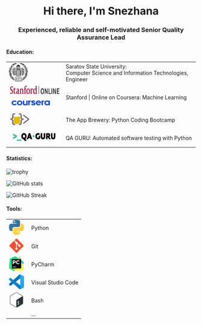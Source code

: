 <!--
Many thanks to daniilshat for these articles which helped me to create this README =^__^=
https://habr.com/ru/post/649363/
https://habr.com/ru/post/652867/
https://arturssmirnovs.github.io/github-profile-readme-generator/
-->


<h1 align="center">Hi there, I'm Snezhana</h1> 
<h3 align="center">Experienced, reliable and self-motivated Senior Quality Assurance Lead</h3>

#### Education:
<table width="100%" border='0'>
   <tr> 
    <td width="14%" valign="middle"><img src="./icons/sgu.jpeg" alt="git" width="50" height="50"/></td><td valign="middle">Saratov State University:</br> Computer Science and Information Technologies, Engineer</td></tr>
   </tr>
    <td width="14%" valign="middle"><img src="./icons/stanford.png" alt="git" width="160" height="30"/><img src="./icons/coursera.png" alt="git" width="120" height="30"/></td><td valign="middle">Stanford | Online on Coursera: Machine Learning</td></tr>
   </tr>
   <tr> 
    <td width="30%" valign="middle"><img src="./icons/appbrewery.png" alt="git" width="55" height="40"/></td><td valign="middle">The App Brewery: Python Coding Bootcamp</td></tr>
   </tr>
    <tr> 
    <td width="14%" valign="middle"><img src="./icons/qaguru.png" alt="git" width="150" height="40"/></td><td valign="middle">QA GURU: Automated software testing with Python </td></tr>
   </tr>
  </table>

#### Statistics:
<a align="center">![trophy](https://github-profile-trophy.vercel.app/?username=snezhanata)</a>

![GitHub stats](https://github-readme-stats.vercel.app/api?username=snezhanata)

![GitHub Streak](https://github-readme-streak-stats.herokuapp.com/?user=snezhanata)

#### Tools:
<table width="100%" border='0'>
   <tr> 
    <td width="30%" valign="middle"><a href="https://www.python.org" target="_blank" rel="noreferrer"> <img src="./icons/python.svg" alt="python" width="40" height="40"/></a></td><td valign="middle">Python</td></tr>
    <td width="20%" valign="middle"><a href="https://git-scm.com/" target="_blank" rel="noreferrer"> <img src="./icons/git.svg" alt="git" width="40" height="40"/> </a></td><td valign="middle">Git</td></tr>
    <td width="20%" valign="middle"><a href="https://www.jetbrains.com/pycharm/" target="_blank" rel="noreferrer"> <img src="./icons/PyCharm.svg" alt="git" width="40" height="40"/> </a></td><td valign="middle">PyCharm</td></tr>
    <td width="20%" valign="middle"><a href="https://code.visualstudio.com/" target="_blank" rel="noreferrer"> <img src="./icons/VS-code.svg" alt="git" width="40" height="40"/> </a></td><td valign="middle">Visual Studio Code</td></tr>
    <td width="20%" valign="middle"><a href="http://www.gnu.org/software/bash/" target="_blank" rel="noreferrer"> <img src="./icons/Bash.svg" alt="git" width="40" height="40"/> </a></td><td valign="middle">Bash</td></tr>
    <td width="20%" valign="middle"><a href="..." target="_blank" rel="noreferrer"> </a></td><td valign="middle">...</td></tr>
    </tr>
  </table>
  
<!--
#### Rebus:
<a href='https://archiveprogram.github.com/'><img src='https://raw.githubusercontent.com/acervenky/animated-github-badges/master/assets/acbadge.gif' width='40' height='40'></a>
</a>  <a href="https://docs.github.com/en/github/supporting-the-open-source-community-with-github-sponsors"><img src="https://raw.githubusercontent.com/acervenky/animated-github-badges/master/assets/sponsorbadge.gif" width="35" height="35"></a> 
<a href="https://docs.github.com/en/developers"><img src="https://raw.githubusercontent.com/acervenky/animated-github-badges/master/assets/devbadge.gif" width="40" height="40"></a> 
-->

